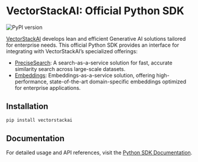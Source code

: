 # VectorStackAI: Official Python SDK

![PyPI version](https://img.shields.io/pypi/v/vectorstackai.svg)

[VectorStackAI](https://vectorstack.ai) develops lean and efficient Generative AI solutions tailored for enterprise needs.
This official Python SDK provides an interface for integrating with VectorStackAI’s specialized offerings:

- [PreciseSearch](https://docs.vectorstack.ai/precise_search/index.html): A search-as-a-service solution for fast, accurate similarity search across large-scale datasets.
- [Embeddings](https://docs.vectorstack.ai/embeddings/): Embeddings-as-a-service solution, offering high-performance, state-of-the-art domain-specific embeddings optimized for enterprise applications.

## Installation

```bash
pip install vectorstackai
```

## Documentation

For detailed usage and API references, visit the [Python SDK Documentation](https://docs.vectorstack.ai/).

